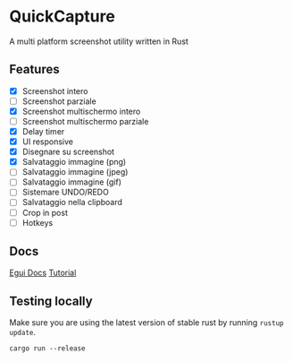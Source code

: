 # QuickCapture
A multi platform screenshot utility written in Rust

## Features
- [x] Screenshot intero
- [ ] Screenshot parziale
- [x] Screenshot multischermo intero
- [ ] Screenshot multischermo parziale
- [x] Delay timer
- [x] UI responsive
- [x] Disegnare su screenshot
- [x] Salvataggio immagine (png)
- [ ] Salvataggio immagine (jpeg)
- [ ] Salvataggio immagine (gif)
- [ ] Sistemare UNDO/REDO
- [ ] Salvataggio nella clipboard
- [ ] Crop in post
- [ ] Hotkeys

## Docs
[Egui Docs](https://docs.rs/egui/latest/egui/)
[Tutorial](https://youtu.be/NtUkr_z7l84)

## Testing locally

Make sure you are using the latest version of stable rust by running `rustup update`.

`cargo run --release`